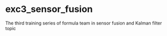 # exc3_sensor_fusion
The third training series of formula team in sensor fusion and Kalman filter topic
